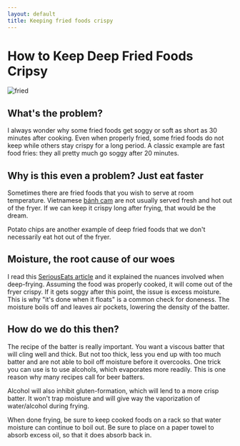 ```yaml
---
layout: default
title: Keeping fried foods crispy
---
```

# How to Keep Deep Fried Foods Cripsy
![fried](http://upl.stack.com/wp-content/uploads/2015/08/Fried-Foods-STACK.jpg)
## What's the problem?
I always wonder why some fried foods get soggy or soft as short as 30 minutes after cooking.
Even when properly fried, some fried foods do not keep while others stay crispy for a long period.
A classic example are fast food fries: they all pretty much go soggy after 20 minutes.

## Why is this even a problem? Just eat faster
Sometimes there are fried foods that you wish to serve at room temperature.
Vietnamese [bánh cam](https://en.wikipedia.org/wiki/B%C3%A1nh_r%C3%A1n) are not usually served fresh and
hot out of the fryer. If we can keep it crispy long after frying, that would be the dream.

Potato chips are another example of deep fried foods that we don't necessarily eat hot out of the fryer.

## Moisture, the root cause of our woes
I read this [SeriousEats article](http://www.seriouseats.com/2016/12/use-vodka-for-crispier-fried-food.html)
and it explained the nuances involved when deep-frying.
Assuming the food was properly cooked, it will come out of the fryer crispy.
If it gets soggy after this point, the issue is excess moisture.
This is why "it's done when it floats" is a common check for doneness.
The moisture boils off and leaves air pockets, lowering the density of the batter.

## How do we do this then?
The recipe of the batter is really important.
You want a viscous batter that will cling well and thick.
But not too thick, less you end up with too much batter and are not able to 
boil off moisture before it overcooks.
One trick you can use is to use alcohols, which evaporates more readily.
This is one reason why many recipes call for beer batters.

Alcohol will also inhibit gluten-formation, which will lend to a more crisp batter.
It won't trap moisture and will give way the vaporization of water/alcohol during frying.

When done frying, be sure to keep cooked foods on a rack so that water moisture can continue to boil out.
Be sure to place on a paper towel to absorb excess oil, so that it does absorb back in.
